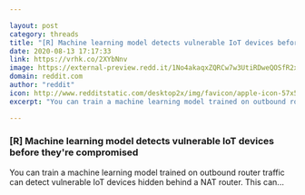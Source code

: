 ```yaml
---

layout: post
category: threads
title: "[R] Machine learning model detects vulnerable IoT devices before they're compromised"
date: 2020-08-13 17:17:33
link: https://vrhk.co/2XYbNnv
image: https://external-preview.redd.it/1No4akaqxZQRCw7w3UtiRDweQOSfR2xsXp2vEPvxf5I.jpg?width=506&height=254&auto=webp&crop=506:254,smart&s=dba2ddeb37555c1bf166aa77cd0ca48eb85c3129
domain: reddit.com
author: "reddit"
icon: http://www.redditstatic.com/desktop2x/img/favicon/apple-icon-57x57.png
excerpt: "You can train a machine learning model trained on outbound router traffic can detect vulnerable IoT devices hidden behind a NAT router. This can..."

---
```


### [R] Machine learning model detects vulnerable IoT devices before they're compromised

You can train a machine learning model trained on outbound router traffic can detect vulnerable IoT devices hidden behind a NAT router. This can...